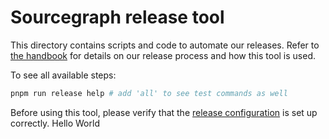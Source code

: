 # Sourcegraph release tool

This directory contains scripts and code to automate our releases. Refer to
[the handbook](https://handbook.sourcegraph.com/engineering/releases) for details
on our release process and how this tool is used.

To see all available steps:

```sh
pnpm run release help # add 'all' to see test commands as well
```

Before using this tool, please verify that the [release configuration](./release-config.jsonc)
is set up correctly.
Hello World
